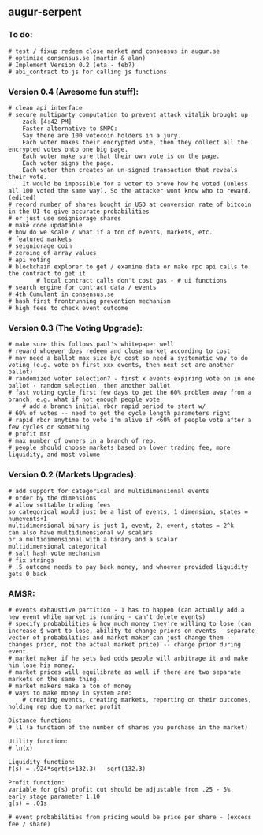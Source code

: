 augur-serpent
-------------

### To do:
	# test / fixup redeem close market and consensus in augur.se
	# optimize consensus.se (martin & alan)
	# Implement Version 0.2 (eta - feb?)
	# abi_contract to js for calling js functions

### Version 0.4 (Awesome fun stuff):
	# clean api interface
	# secure multiparty computation to prevent attack vitalik brought up
		zack [4:42 PM] 
		Faster alternative to SMPC:
		Say there are 100 votecoin holders in a jury.
		Each voter makes their encrypted vote, then they collect all the encrypted votes onto one big page.
		Each voter make sure that their own vote is on the page.
		Each voter signs the page. 
		Each voter then creates an un-signed transaction that reveals their vote.
		It would be impossible for a voter to prove how he voted (unless all 100 voted the same way). So the attacker wont know who to reward. (edited)
	# record number of shares bought in USD at conversion rate of bitcoin in the UI to give accurate probabilities
	# or just use seigniorage shares
	# make code updatable 
	# how do we scale / what if a ton of events, markets, etc.
	# featured markets
	# seigniorage coin
	# zeroing of array values
	# api voting
	# blockchain explorer to get / examine data or make rpc api calls to the contract to get it
			# local contract calls don't cost gas - # ui functions
	# search engine for contract data / events
	# 4th Cumulant in consensus.se
	# hash first frontrunning prevention mechanism
	# high fees to check event outcome

### Version 0.3 (The Voting Upgrade):
	# make sure this follows paul's whitepaper well
	# reward whoever does redeem and close market according to cost
	# may need a ballot max size b/c cost so need a systematic way to do voting (e.g. vote on first xxx events, then next set are another ballot)
	# randomized voter selection? - first x events expiring vote on in one ballot - random selection, then another ballot
	# fast voting cycle first few days to get the 60% problem away from a branch, e.g. what if not enough people vote
		# add a branch initial rbcr rapid period to start w/
	# 60% of votes -- need to get the cycle length parameters right
	# rapid rbcr anytime to vote i'm alive if <60% of people vote after a few cycles or something
	# profit msr
	# max number of owners in a branch of rep.
	# people should choose markets based on lower trading fee, more liquidity, and most volume

### Version 0.2 (Markets Upgrades):
	# add support for categorical and multidimensional events
	# order by the dimensions
	# allow settable trading fees
	so categorical would just be a list of events, 1 dimension, states = numevents+1
	multidimensional binary is just 1, event, 2, event, states = 2^k
	can also have multidimensional w/ scalars
	or a multidimensional with a binary and a scalar
	multidimensional categorical
	# salt hash vote mechanism
	# fix strings
	# .5 outcome needs to pay back money, and whoever provided liquidity gets 0 back

### AMSR:
	# events exhaustive partition - 1 has to happen (can actually add a new event while market is running - can't delete events)
	# specify probabilities & how much money they're willing to lose (can increase $ want to lose, ability to change priors on events - separate vector of probabilities and market maker can just change them -- changes prior, not the actual market price) -- change prior during event.
	# market maker if he sets bad odds people will arbitrage it and make him lose his money.
	# market prices will equilibrate as well if there are two separate markets on the same thing.
	# market makers make a ton of money
	# ways to make money in system are:
		# creating events, creating markets, reporting on their outcomes, holding rep due to market profit

	Distance function:
	# l1 (a function of the number of shares you purchase in the market)

	Utility function:
	# ln(x)

	Liquidity function:
	f(s) = .924*sqrt(s+132.3) - sqrt(132.3)

	Profit function:
	variable for g(s) profit cut should be adjustable from .25 - 5%
	early stage parameter 1.10
	g(s) = .01s

	# event probabilities from pricing would be price per share - (excess fee / share)

